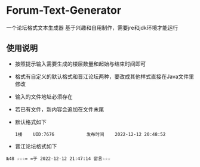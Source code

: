 # Forum-Text-Generator
一个论坛格式文本生成器
基于兴趣和自用制作，需要jre和jdk环境才能运行

## 使用说明
+ 按照提示输入需要生成的楼层数量和起始与结束时间即可
+ 格式有自定义的默认格式和晋江论坛两种，要改成其他样式直接在Java文件里修改
+ 输入的文件地址必须存在
+ 若已有文件，新内容会追加在文件末尾

+ 默认格式如下
  ```
  1楼	UID:7676			发布时间	2022-12-12 20:48:52
  
  ```
+ 晋江论坛格式如下
```
№48 ☆☆☆= =于 2022-12-12 21:47:14 留言☆☆☆
```
